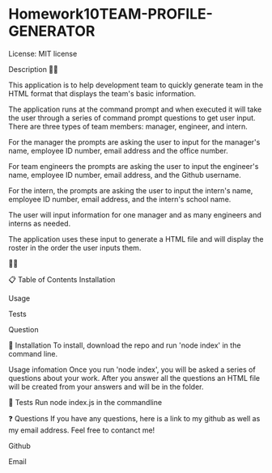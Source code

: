 # Homework10TEAM-PROFILE-GENERATOR
License: MIT license

Description
📜📜

This application is to help development team to quickly generate team in the HTML format that displays the team's basic information. 

The application runs at the command prompt and when executed it will take the user through a series of command prompt questions to get user input. There are three types of team members: manager, engineer, and intern.

For the manager the prompts are asking the user to input for the manager's name, employee ID number, email address and the office number.

For team engineers the prompts are asking the user to input the engineer's name, employee ID number, email address, and the Github username.

For the intern, the prompts are asking the user to input the intern's name, employee ID number, email address, and the intern's school name.

The user will input information for one manager and as many engineers and interns as needed.

The application uses these input to generate a HTML file and will display the roster in the order the user inputs them.

📜📜

📋 Table of Contents
Installation

Usage

Tests

Question

📑 Installation
To install, download the repo and run 'node index' in the command line.

Usage infomation
Once you run 'node index', you will be asked a series of questions about your work. After you answer all the questions an HTML file will be created from your answers and will be in the folder.

💯 Tests
Run node index.js in the commandline

❓ Questions
If you have any questions, here is a link to my github as well as my email address. Feel free to contanct me!

Github

Email
